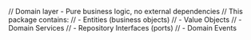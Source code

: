 // Domain layer - Pure business logic, no external dependencies
// This package contains:
// - Entities (business objects)
// - Value Objects
// - Domain Services
// - Repository Interfaces (ports)
// - Domain Events